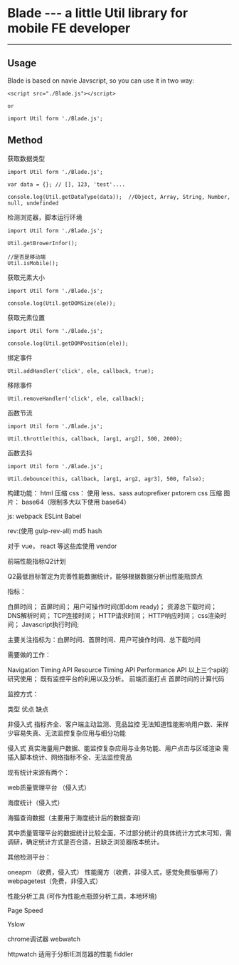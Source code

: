 # Blade --- a little Util library for mobile FE developer

---

## Usage
Blade is based on navie Javscript, so you can use it in two way:
```
<script src="./Blade.js"></script>

or

import Util form './Blade.js';
```

## Method
获取数据类型
```
import Util form './Blade.js';

var data = {}; // [], 123, 'test'....

console.log(Util.getDataType(data));  //Object, Array, String, Number, null, undefinded
```
检测浏览器，脚本运行环境
```
import Util form './Blade.js';

Util.getBrowerInfor();

//是否是移动端
Util.isMobile();
```
获取元素大小
```
import Util form './Blade.js';

console.log(Util.getDOMSize(ele));
```
获取元素位置
```
import Util form './Blade.js';

console.log(Util.getDOMPosition(ele));
```

绑定事件
```
Util.addHandler('click', ele, callback, true);
```

移除事件
```
Util.removeHandler('click', ele, callback);
```

函数节流
```
import Util form './Blade.js';

Util.throttle(this, callback, [arg1, arg2], 500, 2000);
```
函数去抖
```
import Util form './Blade.js';

Util.debounce(this, callback, [arg1, arg2, agr3], 500, false);
```




构建功能：
html 压缩
css：
使用 less、sass
autoprefixer
pxtorem
css 压缩
图片：
base64（限制多大以下使用 base64）

js:
webpack
ESLint
Babel

rev:(使用 gulp-rev-all)
md5 hash


对于 vue， react 等这些库使用 vendor


前端性能指标Q2计划

Q2最低目标暂定为完善性能数据统计，能够根据数据分析出性能瓶颈点

指标：


白屏时间；
首屏时间；
用户可操作时间(即dom ready)；
资源总下载时间；
DNS解析时间；
TCP连接时间；
HTTP请求时间；
HTTP响应时间；
css渲染时间；
Javascript执行时间;


主要关注指标为：白屏时间、首屏时间、用户可操作时间、总下载时间

需要做的工作：



Navigation Timing API
Resource Timing API
Performance API
以上三个api的研究使用；
既有监控平台的利用以及分析。
前端页面打点
首屏时间的计算代码


监控方式：




类型
优点
缺点




非侵入式
指标齐全、客户端主动监测、竞品监控
无法知道性能影响用户数、采样少容易失真、无法监控复杂应用与细分功能


侵入式
真实海量用户数据、能监控复杂应用与业务功能、用户点击与区域渲染
需插入脚本统计、网络指标不全、无法监控竞品




现有统计来源有两个：



web质量管理平台 （侵入式）

海度统计（侵入式）

海猫查询数据（主要用于海度统计后的数据查询）


其中质量管理平台的数据统计比较全面，不过部分统计的具体统计方式未可知，需调研，确定统计方式是否合适，且缺乏浏览器版本统计。


其他检测平台：


 oneapm （收费，侵入式）
 性能魔方（收费，非侵入式，感觉免费版够用了）
 webpagetest（免费，非侵入式）



性能分析工具 (可作为性能点瓶颈分析工具，本地环境)


 Page Speed

 Yslow

 chrome调试器
 webwatch

 httpwatch 适用于分析IE浏览器的性能
 fiddler


